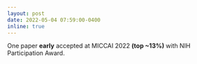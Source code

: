 ```yaml
---
layout: post
date: 2022-05-04 07:59:00-0400
inline: true
---
```


One paper **early** accepted at MICCAI 2022 **(top ~13%)** with NIH Participation Award.
